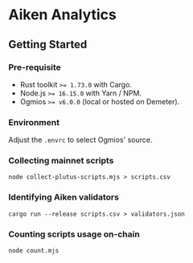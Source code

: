 # Aiken Analytics

## Getting Started

### Pre-requisite

- Rust toolkit `>= 1.73.0` with Cargo.
- Node.js `>= 16.15.0` with Yarn / NPM.
- Ogmios `>= v6.0.0` (local or hosted on Demeter).

### Environment

Adjust the `.envrc` to select Ogmios' source.

### Collecting mainnet scripts

```
node collect-plutus-scripts.mjs > scripts.csv
```

### Identifying Aiken validators

```
cargo run --release scripts.csv > validators.json
```

### Counting scripts usage on-chain

```
node count.mjs
```
